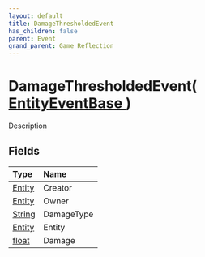```yaml
---
layout: default
title: DamageThresholdedEvent
has_children: false
parent: Event
grand_parent: Game Reflection
---
```

# DamageThresholdedEvent( [ EntityEventBase ](/riftbreaker-wiki/docs/game-reflection/events/entity_event_base/) )
Description 

## Fields

| Type | Name |
|:----------|:--------------|
| [Entity](/riftbreaker-wiki/docs/game-reflection/classes/entity/) | Creator |
| [Entity](/riftbreaker-wiki/docs/game-reflection/classes/entity/) | Owner |
| [String](/riftbreaker-wiki/docs/game-reflection/components/string/) | DamageType |
| [Entity](/riftbreaker-wiki/docs/game-reflection/classes/entity/) | Entity |
| [float](/riftbreaker-wiki/docs/game-reflection/components/float/) | Damage |

